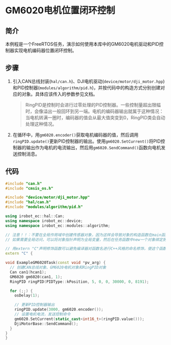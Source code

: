 # GM6020电机位置闭环控制

## 简介

本例程是一个FreeRTOS任务，演示如何使用本库中的GM6020电机驱动和PID控制器实现电机编码器位置闭环控制。

## 步骤

1. 引入CAN总线封装(`hal/can.h`)、DJI电机驱动(`device/motor/dji_motor.hpp`)和PID控制器(`modules/algorithm/pid.h`)，并按代码中的构造方式分别创建对应的对象。具体应该传入的参数参见文档。

    > RingPID是控制时会进行过零处理的PID控制器。一些控制量超出限幅时，会像溢出一般回环到另一端。电机的编码器输出就属于这种情况：当电机转满一圈时，编码器的值会从最大值突变到0，RingPID类会自动处理这种情况。

2. 在循环中，用`gm6020.encoder()`获取电机编码器的值，然后调用`ringPID.update()`更新PID控制器的输出。使用`gm6020.SetCurrent()`将PID控制器的输出作为电机的电流输出，然后用`gm6020.SendCommand()`函数向电机发送控制消息。

## 代码

```c++
#include "can.h"
#include "cmsis_os.h"

#include "device/motor/dji_motor.hpp"
#include "hal/can.h"
#include "modules/algorithm/pid.h"

using irobot_ec::hal::Can;
using namespace irobot_ec::device;
using namespace irobot_ec::modules::algorithm;

// 注意！！：不要在全局作用域中创建传感器对象，因为这样会导致对象的构造函数在main函数之前调用，而HAL库此时还未初始化
// 如果需要全局访问，可以将对象指针声明为全局变量，然后在任务函数中new一个对象绑定到指针上

// 用extern "C"声明修饰函数可以避免编译器对函数名进行C++风格的命名修饰，使这个函数可以正常在C语言中调用
extern "C" {

void ExampleGM6020Task(const void *pv_arg) {
  // 创建CAN总线对象、GM6020电机对象和RingPID对象
  Can can1(hcan1);
  GM6020 gm6020(can1, 1);
  RingPID ringPID(PIDType::kPosition, 5, 0, 0, 30000, 0, 8191);

  for (;;) {
    osDelay(1);

    // 更新PID控制器输出
    ringPID.update(3000, gm6020.encoder());
    // 设置电机电流，发送控制命令
    gm6020.SetCurrent(static_cast<int16_t>(ringPID.value()));
    DjiMotorBase::SendCommand();
  }
}
}
```